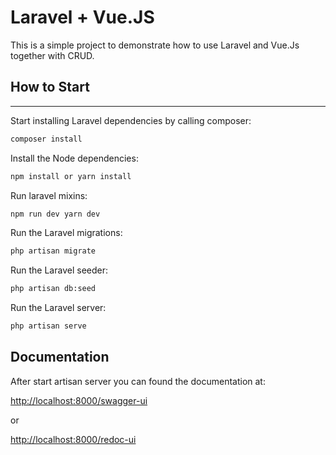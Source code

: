 # Laravel + Vue.JS

This is a simple project to demonstrate how to use Laravel and Vue.Js together with CRUD.

## How to Start

---

Start installing Laravel dependencies by calling composer:

```bash
composer install
```

Install the Node dependencies:

```bash
npm install or yarn install
```

Run laravel mixins:

```bash
npm run dev yarn dev
```

Run the Laravel migrations:

```bash
php artisan migrate
```

Run the Laravel seeder:

```bash
php artisan db:seed
```

Run the Laravel server:

```bash
php artisan serve
```

## Documentation

After start artisan server you can found the documentation at:

[http://localhost:8000/swagger-ui](http://localhost:8000/swagger-ui)

or

[http://localhost:8000/redoc-ui](http://localhost:8000/redoc-ui)
